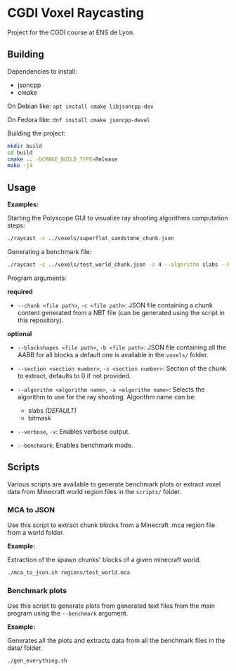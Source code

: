 # CGDI Voxel Raycasting

Project for the CGDI course at ENS de Lyon.

## Building

Dependencies to install:
- jsoncpp
- cmake

On Debian like:
`apt install cmake libjsoncpp-dev`

On Fedora like:
`dnf install cmake jsoncpp-devel`


Building the project:
```sh
mkdir build
cd build
cmake .. -DCMAKE_BUILD_TYPE=Release
make -j4
```

## Usage

**Examples:**

Starting the Polyscope GUI to visualize ray shooting algorithms computation steps:

```bash
./raycast -c ../voxels/superflat_sandstone_chunk.json
```

Generating a benchmark file:
```bash
./raycast -c ../voxels/test_world_chunk.json -s 4 --algorithm slabs --benchmark --verbose
```

Program arguments:

**required**
* `--chunk <file path>`, `-c <file path>`: JSON file containing a chunk content generated from a NBT file (can be generated using the script in this repository).

**optional**
* `--blockshapes <file path>`, `-b <file path>`: JSON file containing all the AABB for all blocks a default one is available in the `voxels/` folder.

* `--section <section number>`, `-s <section number>`: Section of the chunk to extract, defaults to 0 if not provided.

* `--algorithm <algorithm name>`, `-a <algorithm name>`: Selects the algorithm to use for the ray shooting. Algorithm name can be:
    - slabs *(DEFAULT)*
    - bitmask

* `--verbose`, `-v`: Enables verbose output.

* `--benchmark`: Enables benchmark mode.

## Scripts

Various scripts are available to generate benchmark plots or extract voxel data from Minecraft world region files in the `scripts/` folder.

### MCA to JSON

Use this script to extract chunk blocks from a Minecraft .mca region file from a world folder.

**Example:**

Extraction of the spawn chunks' blocks of a given minecraft world.
```bash
./mca_to_json.sh regions/test_world.mca
```

### Benchmark plots

Use this script to generate plots from generated text files from the main program using the `--benchmark` argument.

**Example:**

Generates all the plots and extracts data from all the benchmark files in the data/ folder.
```bash
./gen_everything.sh
```

